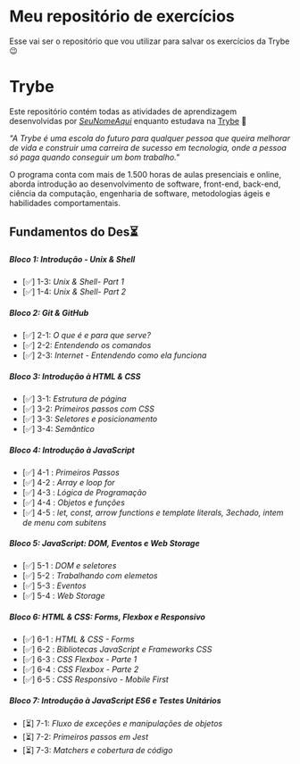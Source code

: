 # Meu repositório de exercícios
Esse vai ser o repositório que vou utilizar para salvar os exercícios da Trybe 😉

# Trybe

Este repositório contém todas as atividades de aprendizagem desenvolvidas por _[SeuNomeAqui](LinkDoSeuLinkedinAqui)_ enquanto estudava na [Trybe](https://www.betrybe.com/) :rocket:

_"A Trybe é uma escola do futuro para qualquer pessoa que queira melhorar de vida e construir uma carreira de sucesso em tecnologia, onde a pessoa só paga quando conseguir um bom trabalho."_

O programa conta com mais de 1.500 horas de aulas presenciais e online, aborda introdução ao desenvolvimento de software, front-end, back-end, ciência da computação, engenharia de software, metodologias ágeis e habilidades comportamentais.

## Fundamentos do Des:hourglass_flowing_sand:

##### Bloco 1: Introdução - Unix & Shell

- [:white_check_mark:] 1-3: _Unix & Shell- Part 1_
- [:white_check_mark:] 1-4: _Unix & Shell- Part 2_

##### Bloco 2: Git & GitHub

- [:white_check_mark:] 2-1: _O que é e para que serve?_
- [:white_check_mark:] 2-2: _Entendendo os comandos_
- [:white_check_mark:] 2-3: _Internet - Entendendo como ela funciona_

##### Bloco 3: Introdução à HTML & CSS

- [:white_check_mark:] 3-1: _Estrutura de página_
- [:white_check_mark:] 3-2: _Primeiros passos com CSS_
- [:white_check_mark:] 3-3: _Seletores e posicionamento_
- [:white_check_mark:] 3-4: _Semãntico_

##### Bloco 4: Introdução à JavaScript

- [:white_check_mark:] 4-1 : _Primeiros Passos_
- [:white_check_mark:] 4-2 : _Array e loop for_
- [:white_check_mark:] 4-3 : _Lógica de Programação_
- [:white_check_mark:] 4-4 : _Objetos e funções_
- [:white_check_mark:] 4-5 : _let, const, arrow functions e template literals, 3echado, intem de menu com subitens_

##### Bloco 5: JavaScript: DOM, Eventos e Web Storage

- [:white_check_mark:] 5-1 : _DOM e seletores_
- [:white_check_mark:] 5-2 : _Trabalhando com elemetos_
- [:white_check_mark:] 5-3 : _Eventos_
- [:white_check_mark:] 5-4 : _Web Storage_

##### Bloco 6: HTML & CSS: Forms, Flexbox e Responsivo

- [:white_check_mark:] 6-1 : _HTML & CSS - Forms_
- [:white_check_mark:] 6-2 : _Bibliotecas JavaScript e Frameworks CSS_
- [:white_check_mark:] 6-3 : _CSS Flexbox - Parte 1_
- [:white_check_mark:] 6-4 : _CSS Flexbox - Parte 2_
- [:white_check_mark:] 6-5 : _CSS Responsivo - Mobile First_

##### Bloco 7: Introdução à JavaScript ES6 e Testes Unitários

- [:hourglass_flowing_sand:] 7-1: _Fluxo de exceções e manipulações de objetos_
- [:hourglass_flowing_sand:] 7-2: _Primeiros passos em Jest_
- [:hourglass_flowing_sand:] 7-3: _Matchers e cobertura de código_